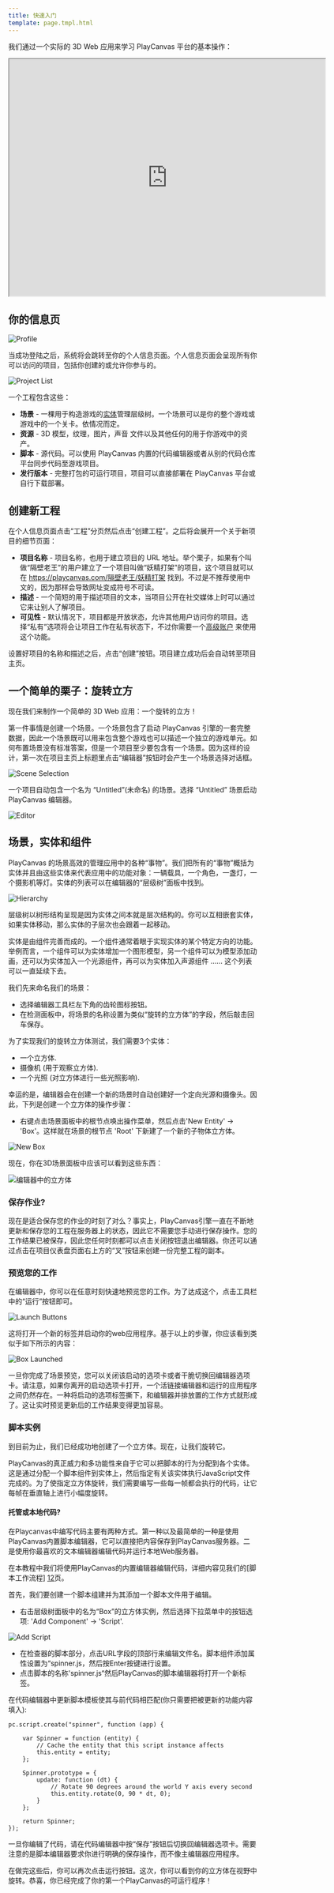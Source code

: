 ```yaml
---
title: 快速入门
template: page.tmpl.html
---
```


我们通过一个实际的 3D Web 应用来学习 PlayCanvas 平台的基本操作：

<iframe  width="640" height="480" src="http://playcanv.as/b/fPYP6Swg" allowfullscreen></iframe>

## 你的信息页

![Profile][1]

当成功登陆之后，系统将会跳转至你的个人信息页面。个人信息页面会呈现所有你可以访问的项目，包括你创建的或允许你参与的。

![Project List][2]

一个工程包含这些：

* **场景** - 一棵用于构造游戏的[实体][3]管理层级树。一个场景可以是你的整个游戏或游戏中的一个关卡。依情况而定。
* **资源** - 3D 模型，纹理，图片，声音 文件以及其他任何的用于你游戏中的资产。
* **脚本** - 源代码。可以使用 PlayCanvas 内置的代码编辑器或者从别的代码仓库平台同步代码至游戏项目。
* **发行版本** - 完整打包的可运行项目，项目可以直接部署在 PlayCanvas 平台或自行下载部署。 

## 创建新工程

在个人信息页面点击“工程”分页然后点击“创建工程”。之后将会展开一个关于新项目的细节页面：

* **项目名称** - 项目名称，也用于建立项目的 URL 地址。举个栗子，如果有个叫做“隔壁老王”的用户建立了一个项目叫做“妖精打架”的项目，这个项目就可以在 https://playcanvas.com/隔壁老王/妖精打架 找到。不过是不推荐使用中文的，因为那样会导致网址变成符号不可读。
* **描述** - 一个简短的用于描述项目的文本，当项目公开在社交媒体上时可以通过它来让别人了解项目。
* **可见性** - 默认情况下，项目都是开放状态，允许其他用户访问你的项目。选择“私有”选项将会让项目工作在私有状态下，不过你需要一个[高级账户][4] 来使用这个功能。

设置好项目的名称和描述之后，点击“创建”按钮。项目建立成功后会自动转至项目主页。

## 一个简单的栗子：旋转立方

现在我们来制作一个简单的 3D Web 应用：一个旋转的立方！

第一件事情是创建一个场景。一个场景包含了启动 PlayCanvas 引擎的一套完整数据，因此一个场景既可以用来包含整个游戏也可以描述一个独立的游戏单元。如何布置场景没有标准答案，但是一个项目至少要包含有一个场景。因为这样的设计，第一次在项目主页上标题里点击“编辑器”按钮时会产生一个场景选择对话框。

![Scene Selection][5]

一个项目自动包含一个名为 “Untitled”(未命名) 的场景。选择 “Untitled” 场景启动 PlayCanvas 编辑器。

![Editor][6]

## 场景，实体和组件

PlayCanvas 的场景高效的管理应用中的各种“事物”。我们把所有的“事物”概括为实体并且由这些实体来代表应用中的功能对象：一辆载具，一个角色，一盏灯，一个摄影机等灯。实体的列表可以在编辑器的“层级树”面板中找到。

![Hierarchy][7]

层级树以树形结构呈现是因为实体之间本就是层次结构的。你可以互相嵌套实体，如果实体移动，那么实体的子层次也会跟着一起移动。

实体是由组件完善而成的。一个组件通常着眼于实现实体的某个特定方向的功能。举例而言，一个组件可以为实体增加一个图形模型，另一个组件可以为模型添加动画，还可以为实体加入一个光源组件，再可以为实体加入声源组件 …… 这个列表可以一直延续下去。

我们先来命名我们的场景：

* 选择编辑器工具栏左下角的齿轮图标按钮。
* 在检测面板中，将场景的名称设置为类似“旋转的立方体”的字段，然后敲击回车保存。

为了实现我们的旋转立方体测试，我们需要3个实体：

* 一个立方体.
* 摄像机 (用于观察立方体).
* 一个光照 (对立方体进行一些光照影响).

幸运的是，编辑器会在创建一个新的场景时自动创建好一个定向光源和摄像头。因此，下列是创建一个立方体的操作步骤：

* 右键点击场景面板中的根节点唤出操作菜单，然后点击'New Entity' -> 'Box'。这样就在场景的根节点 'Root' 下新建了一个新的子物体立方体。

![New Box][8]

现在，你在3D场景面板中应该可以看到这些东西：

![编辑器中的立方体][9]

### 保存作业?

现在是适合保存您的作业的时刻了对么？事实上，PlayCanvas引擎一直在不断地更新和保存您的工程在服务器上的状态，因此它不需要您手动进行保存操作。您的工作结果已被保存，因此您任何时刻都可以点击关闭按钮退出编辑器。你还可以通过点击在项目仪表盘页面右上方的“叉”按钮来创建一份完整工程的副本。

### 预览您的工作

在编辑器中，你可以在任意时刻快速地预览您的工作。为了达成这个，点击工具栏中的“运行”按钮即可。

![Launch Buttons][10]

这将打开一个新的标签并启动你的web应用程序。基于以上的步骤，你应该看到类似于如下所示的内容：

![Box Launched][11]

一旦你完成了场景预览，您可以关闭该启动的选项卡或者干脆切换回编辑器选项卡。请注意，如果你离开的启动选项卡打开，一个活链接编辑器和运行的应用程序之间仍然存在。一种将启动的选项标签撕下，和编辑器并排放置的工作方式就形成了。这让实时预览更新后的工作结果变得更加容易。

### 脚本实例

到目前为止，我们已经成功地创建了一个立方体。现在，让我们旋转它。

PlayCanvas的真正威力和多功能性来自于它可以把脚本的行为分配到各个实体。这是通过分配一个脚本组件到实体上，然后指定有关该实体执行JavaScript文件完成的。为了使指定立方体旋转，我们需要编写一些每一帧都会执行的代码，让它每帧在垂直轴上进行小幅度旋转。

#### 托管或本地代码?

在Playcanvas中编写代码主要有两种方式。第一种以及最简单的一种是使用PlayCanvas内置脚本编辑器，它可以直接把内容保存到PlayCanvas服务器。二是使用你最喜欢的文本编辑器编辑代码并运行本地Web服务器。

在本教程中我们将使用PlayCanvas的内置编辑器编辑代码，详细内容见我们的[脚本工作流程] [12]页。

首先，我们要创建一个脚本组建并为其添加一个脚本文件用于编辑。

* 右击层级树面板中的名为“Box”的立方体实例，然后选择下拉菜单中的按钮选项: 'Add Component' -> 'Script'.

![Add Script][13]

* 在检查器的脚本部分，点击URL字段的顶部行来编辑文件名。脚本组件添加属性设置为“spinner.js，然后按Enter按键进行设置。
* 点击脚本的名称'spinner.js“然后PlayCanvas的脚本编辑器将打开一个新标签。

在代码编辑器中更新脚本模板使其与前代码相匹配(你只需要把被更新的功能内容填入):

~~~javascript~~~
pc.script.create("spinner", function (app) {

    var Spinner = function (entity) {
        // Cache the entity that this script instance affects
        this.entity = entity;
    };

    Spinner.prototype = {
        update: function (dt) {
            // Rotate 90 degrees around the world Y axis every second
            this.entity.rotate(0, 90 * dt, 0);
        }
    };

    return Spinner;
});
~~~

一旦你编辑了代码，请在代码编辑器中按“保存”按钮后切换回编辑器选项卡。需要注意的是脚本编辑器要求你进行明确的保存操作，而不像主编辑器应用程序。

在做完这些后，你可以再次点击运行按钮。这次，你可以看到你的立方体在视野中旋转。恭喜，你已经完成了你的第一个PlayCanvas的可运行程序！

[1]: /images/platform/profile.png "Profile"
[2]: /images/platform/project_list.jpg "Project List"
[3]: /user-manual/glossary/#entity
[4]: https://playcanvas.com/plans
[5]: /images/getting_started/scene_selection.png "Scene Selection"
[6]: /images/getting_started/editor.png "Editor"
[7]: /images/getting_started/hierarchy.png "Hierarchy"
[8]: /images/getting_started/new_box.png "New Box"
[9]: /images/getting_started/box_in_editor.png "Box In Editor"
[10]: /images/getting_started/launch_buttons.png "Launch Buttons"
[11]: /images/getting_started/box_launched.png "Box Launched"
[12]: /user-manual/scripting/workflow/ "Scripting Workflow"
[13]: /images/getting_started/add_script.png "Add Script"

